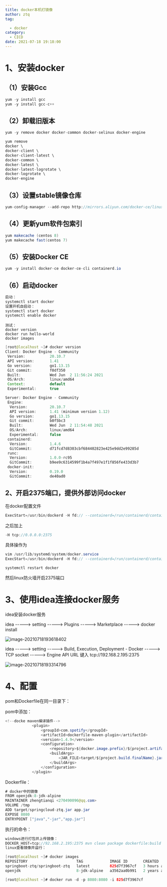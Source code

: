 ```yaml
---
title: docker本机打镜像
author: ztq
tag:

  - docker
category:
  - CICD
date: 2021-07-18 19:18:00
---
```


# 1、安装docker

## （1）安装Gcc

```java
yum -y install gcc
yum -y install gcc-c++
```

## （2）卸载旧版本

```java
yum -y remove docker docker-common docker-selinux docker-engine

yum remove
docker \
docker-client \
docker-client-latest \
docker-common \
docker-latest \
docker-latest-logrotate \
docker-logrotate \
docker-engine
```

## （3）设置stable镜像仓库

```java
yum-config-manager --add-repo http://mirrors.aliyun.com/docker-ce/linux/centos/docker-ce.repo
```

## （4）更新yum软件包索引

```java
yum makecache (centos 8)
yum makecache fast(centos 7)
```

## （5）安装Docker CE

```java
yum -y install docker-ce docker-ce-cli containerd.io
```



## （6）启动docker

```java
启动：
systemctl start docker
设置开机自启动：
systemctl start docker
systemctl enable docker
```

```
测试：
docker version
docker run hello-world
docker images
```

```java
[root@localhost ~]# docker version
Client: Docker Engine - Community
 Version:           20.10.7
 API version:       1.41
 Go version:        go1.13.15
 Git commit:        f0df350
 Built:             Wed Jun  2 11:56:24 2021
 OS/Arch:           linux/amd64
 Context:           default
 Experimental:      true

Server: Docker Engine - Community
 Engine:
  Version:          20.10.7
  API version:      1.41 (minimum version 1.12)
  Go version:       go1.13.15
  Git commit:       b0f5bc3
  Built:            Wed Jun  2 11:54:48 2021
  OS/Arch:          linux/amd64
  Experimental:     false
 containerd:
  Version:          1.4.6
  GitCommit:        d71fcd7d8303cbf684402823e425e9dd2e99285d
 runc:
  Version:          1.0.0-rc95
  GitCommit:        b9ee9c6314599f1b4a7f497e1f1f856fe433d3b7
 docker-init:
  Version:          0.19.0
  GitCommit:        de40ad0
```

## 2、开启2375端口，提供外部访问docker

在docker配置文件

```java
ExecStart=/usr/bin/dockerd -H fd:// --containerd=/run/containerd/containerd.sock 
```

之后加上

```java
-H tcp://0.0.0.0:2375
```

具体操作为

```java
vim /usr/lib/systemd/system/docker.service
ExecStart=/usr/bin/dockerd -H fd:// --containerd=/run/containerd/containerd.sock -H tcp://0.0.0.0:2375
```

```
systemctl restart docker
```

然后linux防火墙开启2375端口

# 3、使用idea连接docker服务

idea安装docker服务

idea -----> setting -----> Plugins -----> Marketplace -----> docker install

![image-20210718193618402](/assets/images/image-20210718193618402.png)

idea -----> setting -----> Build, Execution, Deployment - Docker -----> TCP socket -----> Engine API URL 键入 tcp://192.168.2.195:2375

![image-20210718193314796](/assets/images/image-20210718193314796.png)

# 4、配置

pom和Dockerfile在同一目录下：

pom中添加：

```java
<!--docke maven编译插件-->
            <plugin>
                <groupId>com.spotify</groupId>
                <artifactId>dockerfile-maven-plugin</artifactId>
                <version>1.4.9</version>
                <configuration>
                    <repository>${docker.image.prefix}/${project.artifactId}</repository>
                    <buildArgs>
                        <JAR_FILE>target/${project.build.finalName}.jar</JAR_FILE>
                    </buildArgs>
                </configuration>
            </plugin>
```

Dockerfile：

```java
# docker中的镜像
FROM openjdk:8-jdk-alpine
MAINTAINER zhengtianqi <270490096@qq.com>
VOLUME /tmp
ADD target/springcloud-ztq.jar app.jar
EXPOSE 8080
ENTRYPOINT ["java","-jar","app.jar"]
```

执行的命令：

```java
windows进行打包并上传镜像：
DOCKER_HOST=tcp://92.168.2.195:2375 mvn clean package dockerfile:build
linux查看镜像并运行：

[root@localhost ~]# docker images
REPOSITORY                      TAG            IMAGE ID       CREATED       SIZE
springboot-ztq/springboot-ztq   latest         825d7f3967cf   3 hours ago   221MB
openjdk                         8-jdk-alpine   a3562aa0b991   2 years ago   105MB

[root@localhost ~]# docker run -d -p 8080:8080 -i 825d7f3967cf
```

